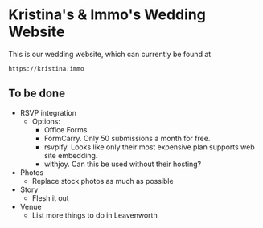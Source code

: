 # Kristina's & Immo's Wedding Website

This is our wedding website, which can currently be found at

    https://kristina.immo

## To be done

* RSVP integration
    - Options:
        - Office Forms
        - FormCarry. Only 50 submissions a month for free.
        - rsvpify. Looks like only their most expensive plan supports web site
          embedding.
        - withjoy. Can this be used without their hosting?
* Photos
    - Replace stock photos as much as possible
* Story
    - Flesh it out
* Venue
    - List more things to do in Leavenworth
